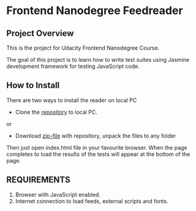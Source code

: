 # Frontend Nanodegree Feedreader

## Project Overview

This is the project for Udacity Frontend Nanodegree Course.

The goal of this project is to learn how to write test suites using Jasmine development framework for testing JavaScript code.

## How to Install

There are two ways to install the reader on local PC

* Clone the [repository](https://github.com/puhundrik/udacity_feedreader_testing.git) to local PC.

or

* Download [zip-file](https://github.com/puhundrik/udacity_feedreader_testing/archive/master.zip) with repository, unpack the files to any folder

Then just open index.html file in your favourite browser. When the page completes to load the results of the tests will appear at the bottom of the page.

## REQUIREMENTS

1. Browser with JavaScript enabled.
2. Internet connection to load feeds, external scripts and fonts.